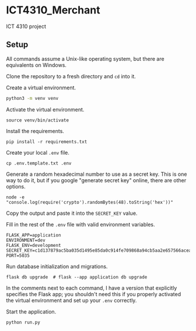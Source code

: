 # ICT4310_Merchant

ICT 4310 project

## Setup

All commands assume a Unix-like operating system, but there are equivalents on Windows.

Clone the repository to a fresh directory and `cd` into it.

Create a virtual environment.

```sh
python3 -m venv venv  
```

Activate the virtual environment.

```shell
source venv/bin/activate  
```

Install the requirements.

```shell
pip install -r requirements.txt
```

Create your local `.env` file.

```shell
cp .env.template.txt .env
```

Generate a random hexadecimal number to use as a secret key.
This is one way to do it, but if you google "generate secret key"
online, there are other options.

```shell
node -e "console.log(require('crypto').randomBytes(48).toString('hex'))"
```

Copy the output and paste it into the `SECRET_KEY` value.

Fill in the rest of the `.env` file with valid environment variables.

```dotenv
FLASK_APP=application
ENVIRONMENT=dev
FLASK_ENV=development
SECRET_KEY=c1d137879ac5ba035d1495e85da0c914fe709868a94cb5aa2e657566acea08516c4667591f56deeacb534e7a24aaad3d
PORT=5035
```

Run database initialization and migrations.
```shell
flask db upgrade  # flask --app application db upgrade
```

In the comments next to each command, I have a version 
that explicitly specifies the Flask app; you shouldn't 
need this if you properly activated the virtual environment
and set up your `.env` correctly.

Start the application.

```shell
python run.py
```